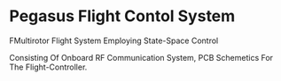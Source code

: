 # Pegasus Flight Contol System

FMultirotor Flight System Employing State-Space Control

Consisting Of Onboard RF Communication System, PCB Schemetics For The Flight-Controller.
